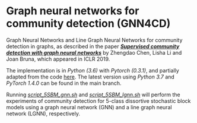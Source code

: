 # Graph neural networks for community detection (GNN4CD)
Graph Neural Networks and Line Graph Neural Networks for community detection in graphs, as described in the paper [**_Supervised community detection with graph neural networks_**](https://arxiv.org/pdf/1705.08415.pdf) by Zhengdao Chen, Lisha Li and Joan Bruna, which appeared in ICLR 2019. 

The implementation is in _Python (3.6)_ with _Pytorch (0.3.1)_, and partially adapted from the code [here](https://github.com/alexnowakvila/QAP_pt). The latest version using _Python 3.7_ and _PyTorch 1.4.0_ can be found in the main branch.

Running [_script_5SBM_gnn.sh_](https://github.com/zhengdao-chen/GNN4CD/blob/master/src/script_5SBM_gnn.sh) and [_script_5SBM_lgnn.sh_](https://github.com/zhengdao-chen/GNN4CD/blob/master/src/script_5SBM_lgnn.sh) will perform the experiments of community detection for 5-class dissortive stochastic block models using a graph neural network (GNN) and a line graph neural network (LGNN), respectively.
